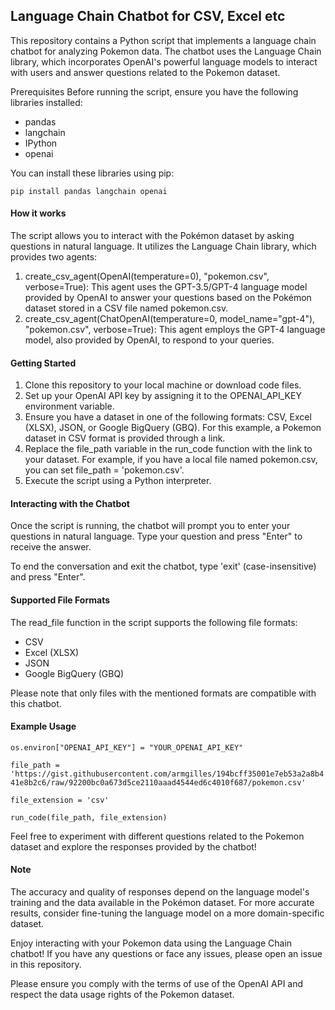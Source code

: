 ## Language Chain Chatbot for CSV, Excel etc

This repository contains a Python script that implements a language chain chatbot for analyzing Pokemon data. The chatbot uses the Language Chain library, which incorporates OpenAI's powerful language models to interact with users and answer questions related to the Pokemon dataset.

Prerequisites
Before running the script, ensure you have the following libraries installed:

- pandas
- langchain
- IPython
- openai

You can install these libraries using pip:

`pip install pandas langchain openai`

#### How it works

The script allows you to interact with the Pokémon dataset by asking questions in natural language. It utilizes the Language Chain library, which provides two agents:

1. create_csv_agent(OpenAI(temperature=0), "pokemon.csv", verbose=True): This agent uses the GPT-3.5/GPT-4 language model provided by OpenAI to answer your questions based on the Pokémon dataset stored in a CSV file named pokemon.csv.
2. create_csv_agent(ChatOpenAI(temperature=0, model_name="gpt-4"), "pokemon.csv", verbose=True): This agent employs the GPT-4 language model, also provided by OpenAI, to respond to your queries.

#### Getting Started
1. Clone this repository to your local machine or download code files.
2. Set up your OpenAI API key by assigning it to the OPENAI_API_KEY environment variable.
3. Ensure you have a dataset in one of the following formats: CSV, Excel (XLSX), JSON, or Google BigQuery (GBQ). For this example, a Pokemon dataset in CSV format is provided through a link.
4. Replace the file_path variable in the run_code function with the link to your dataset. For example, if you have a local file named pokemon.csv, you can set file_path = 'pokemon.csv'.
5. Execute the script using a Python interpreter.

#### Interacting with the Chatbot
Once the script is running, the chatbot will prompt you to enter your questions in natural language. Type your question and press "Enter" to receive the answer.

To end the conversation and exit the chatbot, type 'exit' (case-insensitive) and press "Enter".

#### Supported File Formats
The read_file function in the script supports the following file formats:

- CSV
- Excel (XLSX)
- JSON
- Google BigQuery (GBQ)
  
Please note that only files with the mentioned formats are compatible with this chatbot.


#### Example Usage

`os.environ["OPENAI_API_KEY"] = "YOUR_OPENAI_API_KEY"`

`file_path = 'https://gist.githubusercontent.com/armgilles/194bcff35001e7eb53a2a8b441e8b2c6/raw/92200bc0a673d5ce2110aaad4544ed6c4010f687/pokemon.csv'`

`file_extension = 'csv'`

`run_code(file_path, file_extension)`


Feel free to experiment with different questions related to the Pokemon dataset and explore the responses provided by the chatbot!

#### Note
The accuracy and quality of responses depend on the language model's training and the data available in the Pokémon dataset. For more accurate results, consider fine-tuning the language model on a more domain-specific dataset.

Enjoy interacting with your Pokemon data using the Language Chain chatbot! If you have any questions or face any issues, please open an issue in this repository.


Please ensure you comply with the terms of use of the OpenAI API and respect the data usage rights of the Pokemon dataset.
